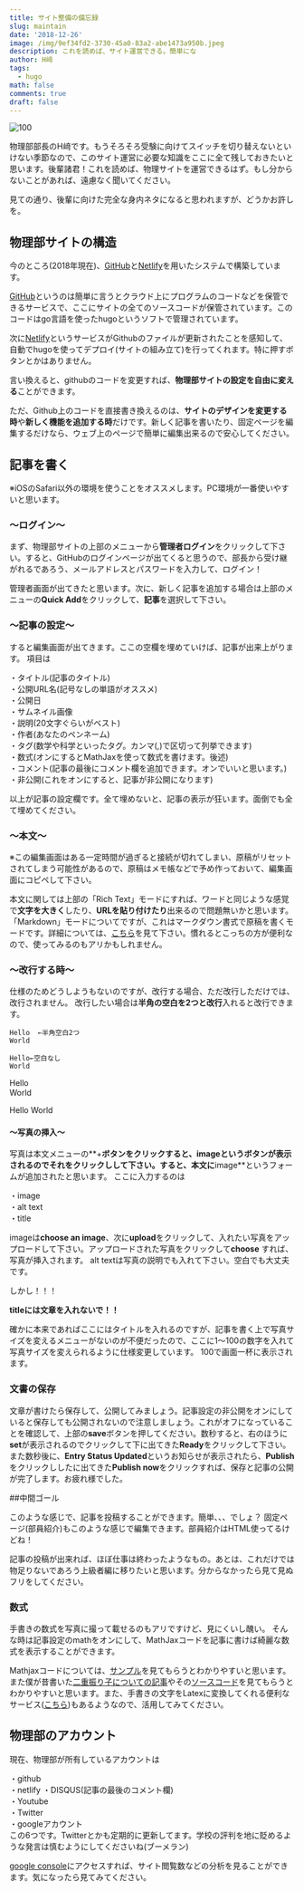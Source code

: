 ```yaml
---
title: サイト整備の備忘録
slug: maintain
date: '2018-12-26'
image: /img/9ef34fd2-3730-45a0-83a2-abe1473a950b.jpeg
description: これを読めば、サイト運営できる。簡単にな
author: H﨑
tags:
  - hugo
math: false
comments: true
draft: false
---
```

![](/img/9ef34fd2-3730-45a0-83a2-abe1473a950b.jpeg "100")

物理部部長のH﨑です。もうそろそろ受験に向けてスイッチを切り替えないといけない季節なので、このサイト運営に必要な知識をここに全て残しておきたいと思います。後輩諸君！これを読めば、物理サイトを運営できるはず。もし分からないことがあれば、遠慮なく聞いてください。

見ての通り、後輩に向けた完全な身内ネタになると思われますが、どうかお許しを。

## 物理部サイトの構造

今のところ(2018年現在)、[GitHub](https://github.com/koyophysics/web)と[Netlify](https://app.netlify.com/sites/koyophy/overview)を用いたシステムで構築しています。

[GitHub](https://github.com/koyophysics/web)というのは簡単に言うとクラウド上にプログラムのコードなどを保管できるサービスで、ここにサイトの全てのソースコードが保管されています。このコードはgo言語を使ったhugoというソフトで管理されています。

次に[Netlify](https://app.netlify.com/sites/koyophy/overview)というサービスがGithubのファイルが更新されたことを感知して、自動でhugoを使ってデプロイ(サイトの組み立て)を行ってくれます。特に押すボタンとかはありません。

言い換えると、githubのコードを変更すれば、**物理部サイトの設定を自由に変える**ことができます。

ただ、Github上のコードを直接書き換えるのは、**サイトのデザインを変更する時**や**新しく機能を追加する時**だけです。新しく記事を書いたり、固定ページを編集するだけなら、ウェブ上のページで簡単に編集出来るので安心してください。

## 記事を書く

※iOSのSafari以外の環境を使うことをオススメします。PC環境が一番使いやすいと思います。

### 〜ログイン〜

まず、物理部サイトの上部のメニューから**管理者ログイン**をクリックして下さい。すると、GitHubのログインページが出てくると思うので、部長から受け継がれるであろう、メールアドレスとパスワードを入力して、ログイン！

管理者画面が出てきたと思います。次に、新しく記事を追加する場合は上部のメニューの**Quick Add**をクリックして、**記事**を選択して下さい。

### 〜記事の設定〜

すると編集画面が出てきます。ここの空欄を埋めていけば、記事が出来上がります。
項目は

・タイトル(記事のタイトル)\
・公開URL名(記号なしの単語がオススメ)\
・公開日\
・サムネイル画像\
・説明(20文字ぐらいがベスト)\
・作者(あなたのペンネーム)\
・タグ(数学や科学といったタグ。カンマ(,)で区切って列挙できます)\
・数式(オンにするとMathJaxを使って数式を書けます。後述)\
・コメント(記事の最後にコメント欄を追加できます。オンでいいと思います。)\
・非公開(これをオンにすると、記事が非公開になります)  

以上が記事の設定欄です。全て埋めないと、記事の表示が狂います。面倒でも全て埋めてください。

### 〜本文〜

※この編集画面はある一定時間が過ぎると接続が切れてしまい、原稿がリセットされてしまう可能性があるので、原稿はメモ帳などで予め作っておいて、編集画面にコピペして下さい。

本文に関しては上部の「Rich Text」モードにすれば、ワードと同じような感覚で**文字を大きく**したり、**URLを貼り付けたり**出来るので問題無いかと思います。
「Markdown」モードについてですが、これはマークダウン書式で原稿を書くモードです。詳細については、[こちら](https://qiita.com/kamorits/items/6f342da395ad57468ae3)を見て下さい。慣れるとこっちの方が便利なので、使ってみるのもアリかもしれません。

### 〜改行する時〜

仕様のためどうしようもないのですが、改行する場合、ただ改行しただけでは、改行されません。
改行したい場合は**半角の空白を2つと改行**入れると改行できます。

```
Hello  ←半角空白2つ
World

Hello←空白なし
World
```

Hello\
World

Hello
World

#### 〜写真の挿入〜

写真は本文メニューの**+**ボタンをクリックすると、**image**というボタンが表示されるのでそれをクリックしして下さい。すると、本文に**image**というフォームが追加されたと思います。
ここに入力するのは

・image  
・alt text  
・title

imageは**choose an image**、次に**upload**をクリックして、入れたい写真をアップロードして下さい。アップロードされた写真をクリックして**choose**
すれば、写真が挿入されます。
alt textは写真の説明でも入れて下さい。空白でも大丈夫です。

しかし！！！

**titleには文章を入れないで！！**

確かに本来であればここにはタイトルを入れるのですが、記事を書く上で写真サイズを変えるメニューがないのが不便だったので、ここに1〜100の数字を入れて写真サイズを変えられるように仕様変更しています。
100で画面一杯に表示されます。

### 文書の保存

文章が書けたら保存して、公開してみましょう。記事設定の非公開をオンにしていると保存しても公開されないので注意しましょう。これがオフになっていることを確認して、上部の**save**ボタンを押してください。数秒すると、右のほうに**set**が表示されるのでクリックして下に出てきた**Ready**をクリックして下さい。また数秒後に、**Entry Status Updated**というお知らせが表示されたら、**Publish**をクリックししたに出てきた**Publish now**をクリックすれば、保存と記事の公開が完了します。お疲れ様でした。

\##中間ゴール

このような感じで、記事を投稿することができます。簡単、、、でしょ？
固定ページ(部員紹介)もこのような感じで編集できます。部員紹介はHTML使ってるけどね！

記事の投稿が出来れば、ほぼ仕事は終わったようなもの。あとは、これだけでは物足りないであろう上級者編に移りたいと思います。分からなかったら見て見ぬフリをしてください。

### 数式

手書きの数式を写真に撮って載せるのもアリですけど、見にくいし醜い。
そんな時は記事設定のmathをオンにして、MathJaxコードを記事に書けば綺麗な数式を表示することができます。

Mathjaxコードについては、[サンプル](http://easy-copy-mathjax.xxxx7.com)を見てもらうとわかりやすいと思います。\
また僕が昔書いた[二重振り子についての記事](https://koyophy.netlify.com/post/double-pendu/)やその[ソースコード](https://raw.githubusercontent.com/koyophysics/web/master/content/post/pendu.md)を見てもらうとわかりやすいと思います。また、手書きの文字をLatexに変換してくれる便利なサービス([こちら](https://webdemo.myscript.com/views/main/math.html#))もあるようなので、活用してみてください。

## 物理部のアカウント

現在、物理部が所有しているアカウントは

・github  
・netlify
・DISQUS(記事の最後のコメント欄)  
・Youtube  
・Twitter  
・googleアカウント  
この6つです。Twitterとかも定期的に更新してます。学校の評判を地に貶めるような発言は慎むようにしてくださいね(ブーメラン)

[google console](https://search.google.com/search-console?utm_source=about-page)にアクセスすれば、サイト閲覧数などの分析を見ることができます。気になったら見てみてください。

